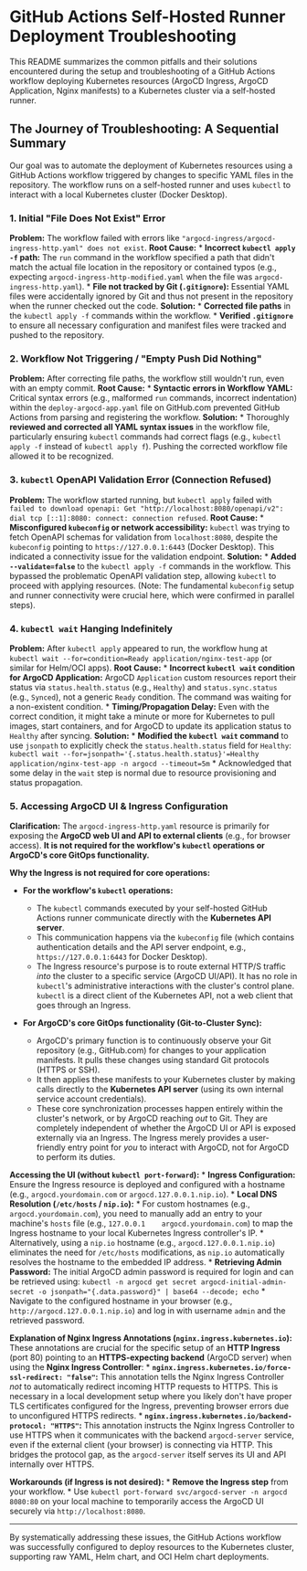 # GitHub Actions Self-Hosted Runner Deployment Troubleshooting

This README summarizes the common pitfalls and their solutions encountered during the setup and troubleshooting of a GitHub Actions workflow deploying Kubernetes resources (ArgoCD Ingress, ArgoCD Application, Nginx manifests) to a Kubernetes cluster via a self-hosted runner.

## The Journey of Troubleshooting: A Sequential Summary

Our goal was to automate the deployment of Kubernetes resources using a GitHub Actions workflow triggered by changes to specific YAML files in the repository. The workflow runs on a self-hosted runner and uses `kubectl` to interact with a local Kubernetes cluster (Docker Desktop).

### 1. Initial "File Does Not Exist" Error

**Problem:** The workflow failed with errors like `"argocd-ingress/argocd-ingress-http.yaml" does not exist`.
**Root Cause:**
    * **Incorrect `kubectl apply -f` path:** The `run` command in the workflow specified a path that didn't match the actual file location in the repository or contained typos (e.g., expecting `argocd-ingress-http-modified.yaml` when the file was `argocd-ingress-http.yaml`).
    * **File not tracked by Git (`.gitignore`):** Essential YAML files were accidentally ignored by Git and thus not present in the repository when the runner checked out the code.
**Solution:**
    * **Corrected file paths** in the `kubectl apply -f` commands within the workflow.
    * **Verified `.gitignore`** to ensure all necessary configuration and manifest files were tracked and pushed to the repository.

### 2. Workflow Not Triggering / "Empty Push Did Nothing"

**Problem:** After correcting file paths, the workflow still wouldn't run, even with an empty commit.
**Root Cause:**
    * **Syntactic errors in Workflow YAML:** Critical syntax errors (e.g., malformed `run` commands, incorrect indentation) within the `deploy-argocd-app.yaml` file on GitHub.com prevented GitHub Actions from parsing and registering the workflow.
**Solution:**
    * Thoroughly **reviewed and corrected all YAML syntax issues** in the workflow file, particularly ensuring `kubectl` commands had correct flags (e.g., `kubectl apply -f` instead of `kubectl apply f`). Pushing the corrected workflow file allowed it to be recognized.

### 3. `kubectl` OpenAPI Validation Error (Connection Refused)

**Problem:** The workflow started running, but `kubectl apply` failed with `failed to download openapi: Get "http://localhost:8080/openapi/v2": dial tcp [::1]:8080: connect: connection refused`.
**Root Cause:**
    * **Misconfigured `kubeconfig` or network accessibility:** `kubectl` was trying to fetch OpenAPI schemas for validation from `localhost:8080`, despite the `kubeconfig` pointing to `https://127.0.0.1:6443` (Docker Desktop). This indicated a connectivity issue for the validation endpoint.
**Solution:**
    * **Added `--validate=false`** to the `kubectl apply -f` commands in the workflow. This bypassed the problematic OpenAPI validation step, allowing `kubectl` to proceed with applying resources. (Note: The fundamental `kubeconfig` setup and runner connectivity were crucial here, which were confirmed in parallel steps).

### 4. `kubectl wait` Hanging Indefinitely

**Problem:** After `kubectl apply` appeared to run, the workflow hung at `kubectl wait --for=condition=Ready application/nginx-test-app` (or similar for Helm/OCI apps).
**Root Cause:**
    * **Incorrect `kubectl wait` condition for ArgoCD Application:** ArgoCD `Application` custom resources report their status via `status.health.status` (e.g., `Healthy`) and `status.sync.status` (e.g., `Synced`), not a generic `Ready` condition. The command was waiting for a non-existent condition.
    * **Timing/Propagation Delay:** Even with the correct condition, it might take a minute or more for Kubernetes to pull images, start containers, and for ArgoCD to update its application status to `Healthy` after syncing.
**Solution:**
    * **Modified the `kubectl wait` command** to use `jsonpath` to explicitly check the `status.health.status` field for `Healthy`:
        `kubectl wait --for=jsonpath='{.status.health.status}'=Healthy application/nginx-test-app -n argocd --timeout=5m`
    * Acknowledged that some delay in the `wait` step is normal due to resource provisioning and status propagation.

### 5. Accessing ArgoCD UI & Ingress Configuration

**Clarification:** The `argocd-ingress-http.yaml` resource is primarily for exposing the **ArgoCD web UI and API to external clients** (e.g., for browser access). **It is not required for the workflow's `kubectl` operations or ArgoCD's core GitOps functionality.**

**Why the Ingress is not required for core operations:**

* **For the workflow's `kubectl` operations:**
    * The `kubectl` commands executed by your self-hosted GitHub Actions runner communicate directly with the **Kubernetes API server**.
    * This communication happens via the `kubeconfig` file (which contains authentication details and the API server endpoint, e.g., `https://127.0.0.1:6443` for Docker Desktop).
    * The Ingress resource's purpose is to route external HTTP/S traffic *into* the cluster to a specific service (ArgoCD UI/API). It has no role in `kubectl`'s administrative interactions with the cluster's control plane. `kubectl` is a direct client of the Kubernetes API, not a web client that goes through an Ingress.

* **For ArgoCD's core GitOps functionality (Git-to-Cluster Sync):**
    * ArgoCD's primary function is to continuously observe your Git repository (e.g., GitHub.com) for changes to your application manifests. It pulls these changes using standard Git protocols (HTTPS or SSH).
    * It then applies these manifests to your Kubernetes cluster by making calls directly to the **Kubernetes API server** (using its own internal service account credentials).
    * These core synchronization processes happen entirely within the cluster's network, or by ArgoCD reaching *out* to Git. They are completely independent of whether the ArgoCD UI or API is exposed externally via an Ingress. The Ingress merely provides a user-friendly entry point for *you* to interact with ArgoCD, not for ArgoCD to perform its duties.

**Accessing the UI (without `kubectl port-forward`):**
    * **Ingress Configuration:** Ensure the Ingress resource is deployed and configured with a hostname (e.g., `argocd.yourdomain.com` or `argocd.127.0.0.1.nip.io`).
    * **Local DNS Resolution (`/etc/hosts` / `nip.io`):**
        * For custom hostnames (e.g., `argocd.yourdomain.com`), you need to manually add an entry to your machine's `hosts` file (e.g., `127.0.0.1    argocd.yourdomain.com`) to map the Ingress hostname to your local Kubernetes Ingress controller's IP.
        * Alternatively, using a `nip.io` hostname (e.g., `argocd.127.0.0.1.nip.io`) eliminates the need for `/etc/hosts` modifications, as `nip.io` automatically resolves the hostname to the embedded IP address.
    * **Retrieving Admin Password:** The initial ArgoCD admin password is required for login and can be retrieved using:
        `kubectl -n argocd get secret argocd-initial-admin-secret -o jsonpath="{.data.password}" | base64 --decode; echo`
    * Navigate to the configured hostname in your browser (e.g., `http://argocd.127.0.0.1.nip.io`) and log in with username `admin` and the retrieved password.

**Explanation of Nginx Ingress Annotations (`nginx.ingress.kubernetes.io`):**
These annotations are crucial for the specific setup of an **HTTP Ingress** (port 80) pointing to an **HTTPS-expecting backend** (ArgoCD server) when using the **Nginx Ingress Controller**:
    * **`nginx.ingress.kubernetes.io/force-ssl-redirect: "false"`:** This annotation tells the Nginx Ingress Controller *not* to automatically redirect incoming HTTP requests to HTTPS. This is necessary in a local development setup where you likely don't have proper TLS certificates configured for the Ingress, preventing browser errors due to unconfigured HTTPS redirects.
    * **`nginx.ingress.kubernetes.io/backend-protocol: "HTTPS"`:** This annotation instructs the Nginx Ingress Controller to use HTTPS when it communicates with the backend `argocd-server` service, even if the external client (your browser) is connecting via HTTP. This bridges the protocol gap, as the `argocd-server` itself serves its UI and API internally over HTTPS.

**Workarounds (if Ingress is not desired):**
    * **Remove the Ingress step** from your workflow.
    * Use `kubectl port-forward svc/argocd-server -n argocd 8080:80` on your local machine to temporarily access the ArgoCD UI securely via `http://localhost:8080`.

---

By systematically addressing these issues, the GitHub Actions workflow was successfully configured to deploy resources to the Kubernetes cluster, supporting raw YAML, Helm chart, and OCI Helm chart deployments.